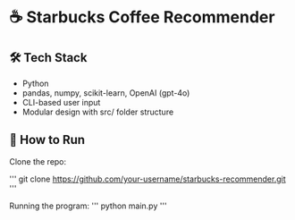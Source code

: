 # ☕ Starbucks Coffee Recommender


## 🛠️ Tech Stack
- Python
- pandas, numpy, scikit-learn, OpenAI (gpt-4o)
- CLI-based user input
- Modular design with src/ folder structure

## 🚀 How to Run
Clone the repo:

'''
git clone https://github.com/your-username/starbucks-recommender.git
'''


Running the program:
'''
python main.py
'''

